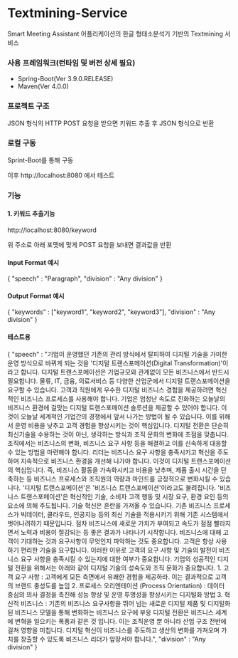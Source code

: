 # Textmining-Service

Smart Meeting Assistant 어플리케이션의 한글 형태소분석기 기반의 Textmining 서비스


### 사용 프레임워크(런타임 및 버전 상세 필요)
* Spring-Boot(Ver 3.9.0.RELEASE)
* Maven(Ver 4.0.0)

### 프로젝트 구조
JSON 형식의 HTTP POST 요청을 받으면 키워드 추출 후 JSON 형식으로 반환

### 로컬 구동
Sprint-Boot를 통해 구동

이후 http://localhost:8080 에서 테스트

### 기능

#### 1. 키워드 추출기능

http://localhost:8080/keyword

위 주소로 아래 포맷에 맞게 POST 요청을 보내면 결과값을 반환

#### Input Format 예시

{
"speech" : "Paragraph",
"division" : "Any division"
}

#### Output Format 예시
{
"keywords" : ["keyword1", "keyword2", "keyword3"],
"division" : "Any division"
}

#### 테스트용
{ "speech" : "기업이 운영했던 기존의 관리 방식에서 탈피하여 디지털 기술을 가미한 운영 방식으로 바뀌게 되는 것을 '디지털 트랜스포메이션(Digital Transformation)'이라고 합니다. 디지털 트랜스포메이션은 기업규모와 관계없이 모든 비즈니스에서 반드시 필요합니다. 물류, IT, 금융, 의료서비스 등 다양한 산업군에서 디지털 트랜스포메이션을 요구할 수 있습니다. 고객과 직원에게 우수한 디지털 비즈니스 경험을 제공하려면 혁신적인 비즈니스 프로세스를 사용해야 합니다. 기업은 엄청난 속도로 진화하는 오늘날의 비즈니스 환경에 걸맞는 디지털 트랜스포메이션 솔루션을 제공할 수 있어야 합니다. 이것이 오늘날 세계적인 기업간의 경쟁에서 앞서 나가는 방법이 될 수 있습니다. 이를 위해서 운영 비용을 낮추고 고객 경험을 향상시키는 것이 핵심입니다. 디지털 전환은 단순히 최신기술을 수용하는 것이 아닌, 생각하는 방식과 조직 문화의 변화에 초점을 맞춥니다. 조직에서는 비즈니스의 변화, 비즈니스 요구 사항 등을 해결하고 이를 신속하게 대응할 수 있는 방법을 마련해야 합니다. 리더는 비즈니스 요구 사항을 충족시키고 혁신을 주도하며 지속적으로 비즈니스 환경을 개선해 나가야 합니다. 이것이 디지털 트랜스포메이션의 핵심입니다. 즉, 비즈니스 활동을 가속화시키고 비용을 낮추며, 제품 출시 시간을 단축하는 등 비즈니스 프로세스와 조직원의 역량과 마인드를 긍정적으로 변화시킬 수 있습니다. '디지털 트랜스포메이션'은 '비즈니스 트랜스포메이션'이라고도 불려집니다. '비즈니스 트랜스포메이션'은 혁신적인 기술, 소비자 고객 행동 및 시장 요구, 환경 요인 등의 요소에 의해 주도됩니다. 기술 혁신은 혼란을 가져올 수 있습니다. 기존 비즈니스 프로세스가 빅데이터, 클라우드, 인공지능 등의 최신 기술을 적용시키기 위해 기존 시스템에서 벗어나려하기 때문입니다. 점차 비즈니스에 새로운 가치가 부여되고 속도가 점점 빨라지면서 노력과 비용이 절감되는 등 좋은 결과가 나타나기 시작합니다. 비즈니스에 대해 고객이 기대하는 것과 요구사항이 무엇인지 파악하는 것도 중요합니다. 고객은 항상 사용하기 편리한 기술을 요구합니다. 이러한 이유로 고객의 요구 사항 및 기술의 발전이 비즈니스 요구 사항을 충족시킬 수 있는지에 대한 여부가 중요합니다. 기업의 성공적인 디지털 전환을 위해서는 아래와 같이 디지털 기술의 성숙도와 조직 문화가 중요합니다. 1. 고객 요구 사항 : 고객에게 모든 측면에서 유쾌한 경험을 제공하라. 이는 결과적으로 고객의 브랜드 충성도를 높임 2. 프로세스 오리엔테이션 (Process Orientation) : 데이터 중심의 의사 결정을 촉진해 성능 향상 및 운영 투명성을 향상시키는 디지털화 방법 3. 혁신적 비즈니스 : 기존의 비즈니스 요구사항을 뛰어 넘는 새로운 디지털 제품 및 디지털화 된 비즈니스 모델을 통해 변화하는 비즈니스 요구에 부응 디지털 전환은 비즈니스 세계에 변혁을 일으키는 폭풍과 같은 것 입니다. 이는 조직운영 뿐 아니라 산업 구조 전반에 걸쳐 영향을 미칩니다. 디지털 혁신이 비즈니스를 주도하고 생산의 변화를 가져오며 가치를 창출할 수 있도록 비즈니스 리더가 앞장서야 합니다.", "division" : "Any division" }